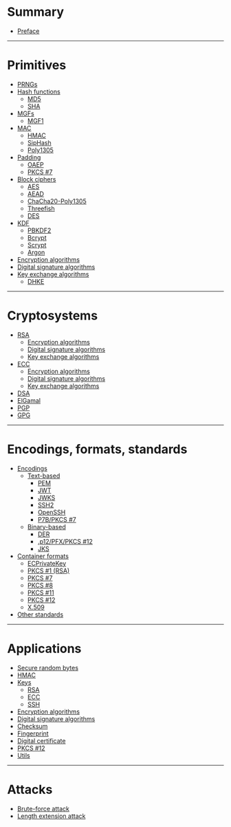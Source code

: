 # Summary

- [Preface](./preface.md)

---

# Primitives

- [PRNGs]()
- [Hash functions](./hash-functions/index.md)
    - [MD5](./hash-functions/md5.md)
    - [SHA](./hash-functions/sha.md)
- [MGFs](./mask-generation-functions.md)
  - [MGF1](./mask-generation-functions/mgf1.md)
- [MAC](./mac/index.md)
    - [HMAC](./mac/hmac.md)
    - [SipHash]()
    - [Poly1305]()
- [Padding](./padding/index.md)
  - [OAEP](./padding/oaep.md)
  - [PKCS #7](./padding/pkcs7.md)
- [Block ciphers](./block-ciphers.md)
    - [AES](./aes.md)
    - [AEAD]()
    - [ChaCha20-Poly1305]()
    - [Threefish]()
    - [DES]()
- [KDF](./kdf.md)
    - [PBKDF2]()
    - [Bcrypt]()
    - [Scrypt]()
    - [Argon]()
- [Encryption algorithms]()
- [Digital signature algorithms](./digital-signature.md)
- [Key exchange algorithms](./key-exchange.md)
    - [DHKE](./diffie-hellman.md)

---

# Cryptosystems

- [RSA](./cryptosystems/rsa/index.md)
    - [Encryption algorithms](./cryptosystems/rsa/encryption-schemes.md)
    - [Digital signature algorithms](./cryptosystems/rsa/digital-signature-algorithms.md)
    - [Key exchange algorithms](./cryptosystems/rsa/key-exchange.md)
- [ECC](./cryptosystems/ecc/index.md)
    - [Encryption algorithms](./cryptosystems/ecc/encryption-algorithms.md)
    - [Digital signature algorithms](./cryptosystems/ecc/digital-signature-algorithms.md)
    - [Key exchange algorithms](./cryptosystems/ecc/key-exchange.md)
- [DSA](./cryptosystems/dsa.md)
- [ElGamal]()
- [PGP]()
- [GPG]()

---

# Encodings, formats, standards

- [Encodings]()
    - [Text-based]()
        - [PEM](./encodings/pem.md)
        - [JWT](./encodings/jwt.md)
        - [JWKS](./encodings/jwk.md)
        - [SSH2](./encodings/ssh2.md)
        - [OpenSSH](./encodings/openssh.md)
        - [P7B/PKCS #7]()
    - [Binary-based]()
        - [DER](./encodings/der.md)
        - [.p12/PFX/PKCS #12](./encodings/p12-pfx.md)
        - [JKS](./encodings/jks.md)
- [Container formats](./container-formats/index.md)
    - [ECPrivateKey](./container-formats/ecprivatekey.md)
    - [PKCS #1 (RSA)](./container-formats/pkcs1.md)
    - [PKCS #7]()
    - [PKCS #8](./container-formats/pkcs8.md)
    - [PKCS #11]()
    - [PKCS #12](./container-formats/pkcs12.md)
    - [X.509](./container-formats/x509.md)
- [Other standards](./standards.md)

---

# Applications

- [Secure random bytes](./rand.md)
- [HMAC](./hmac.md)
- [Keys]()
    - [RSA](./code.md)
    - [ECC](./keys/ecc.md)
    - [SSH](./keys/ssh.md)
- [Encryption algorithms](./ciphertext.md)
- [Digital signature algorithms]()
- [Checksum](./checksum.md)
- [Fingerprint](./fingerprint.md)
- [Digital certificate](./digital-certificate.md)
- [PKCS #12](./pkcs12-stuff.md)
- [Utils](./utils.md)

---

# Attacks

- [Brute-force attack]()
- [Length extension attack]()
